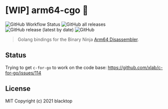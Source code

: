 # [WIP] arm64-cgo 🚧

![GitHub Workflow Status](https://img.shields.io/github/workflow/status/blacktop/arm64-cgo/Go)
![GitHub all releases](https://img.shields.io/github/downloads/blacktop/arm64-cgo/total)
![GitHub release (latest by date)](https://img.shields.io/github/v/release/blacktop/arm64-cgo)
![GitHub](https://img.shields.io/github/license/blacktop/arm64-cgo?color=blue)

> Golang bindings for the Binary Ninja [Arm64 Disassembler](https://github.com/Vector35/arch-arm64).

## Status

Trying to get `c-for-go` to work on the code base: <https://github.com/xlab/c-for-go/issues/114>

## License

MIT Copyright (c) 2021 blacktop
